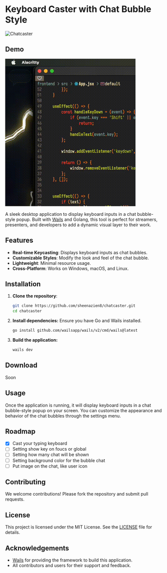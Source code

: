 # Keyboard Caster with Chat Bubble Style  

![Chatcaster](https://your-image-url-here)  

## Demo
![Chatcaster](markdown/demo.gif)  

A sleek desktop application to display keyboard inputs in a chat bubble-style popup. Built with [Wails](https://wails.io/) and Golang, this tool is perfect for streamers, presenters, and developers to add a dynamic visual layer to their work.  

## Features  
- **Real-time Keycasting**: Displays keyboard inputs as chat bubbles.  
- **Customizable Styles**: Modify the look and feel of the chat bubble.  
- **Lightweight**: Minimal resource usage.  
- **Cross-Platform**: Works on Windows, macOS, and Linux.  

## Installation  
1. **Clone the repository**:  
   ```bash
   git clone https://github.com/sheenazien8/chatcaster.git
   cd chatcaster
    ```
2. **Install dependencies:**
   Ensure you have Go and Wails installed.
    ```bash
    go install github.com/wailsapp/wails/v2/cmd/wails@latest
    ```
3. **Build the application:**
    ```bash
    wails dev
    ```

## Download 
Soon

## Usage
Once the application is running, it will display keyboard inputs in a chat bubble-style popup on your screen. You can customize the appearance and behavior of the chat bubbles through the settings menu.

## Roadmap
* [x] Cast your typing keyboard
* [ ] Setting show key on foucs or global
* [ ] Setting how many chat will be shown
* [ ] Setting background color for the bubble chat
* [ ] Put image on the chat, like user icon

## Contributing
We welcome contributions! Please fork the repository and submit pull requests.

## License
This project is licensed under the MIT License. See the [LICENSE](LICENSE) file for details.

## Acknowledgements
- [Wails](https://wails.io/) for providing the framework to build this application.
- All contributors and users for their support and feedback.
